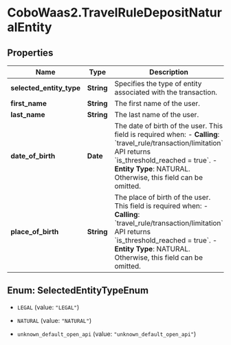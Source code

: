 # CoboWaas2.TravelRuleDepositNaturalEntity

## Properties

Name | Type | Description | Notes
------------ | ------------- | ------------- | -------------
**selected_entity_type** | **String** | Specifies the type of entity associated with the transaction. | 
**first_name** | **String** | The first name of the user. | 
**last_name** | **String** | The last name of the user. | 
**date_of_birth** | **Date** | The date of birth of the user. This field is required when: - **Calling**: &#x60;travel_rule/transaction/limitation&#x60; API returns &#x60;is_threshold_reached &#x3D; true&#x60;. - **Entity Type**: NATURAL. Otherwise, this field can be omitted.  | [optional] 
**place_of_birth** | **String** | The place of birth of the user. This field is required when: - **Calling**: &#x60;travel_rule/transaction/limitation&#x60; API returns &#x60;is_threshold_reached &#x3D; true&#x60;. - **Entity Type**: NATURAL. Otherwise, this field can be omitted.  | [optional] 



## Enum: SelectedEntityTypeEnum


* `LEGAL` (value: `"LEGAL"`)

* `NATURAL` (value: `"NATURAL"`)

* `unknown_default_open_api` (value: `"unknown_default_open_api"`)




